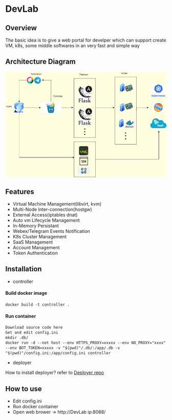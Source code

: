 ﻿# DevLab
## Overview
The basic idea is to give a web portal for develper  which can support create VM, k8s, some middle softwares in an very fast and simple way

## Architecture Diagram
![architecture diagram](./views/image/DevLab.png)

## Features
- Virtual Machine Management(libvirt, kvm)
- Multi-Node Inter-connection(hostgw)
- External Access(iptables dnat)
- Auto vm Lifecycle Management
- In-Memory Persistant
- Webex/Telegram Events Notification
- K8s Cluster Management
- SaaS Management
- Account Management
- Token Authentication

## Installation
- controller 
#### Build docker image
```
docker build -t controller .
```
#### Run container
```
Download source code here
Get and edit config.ini
mkdir .db/
docker run -d --net host --env HTTPS_PROXY=xxxxx --env NO_PROXY="xxxx" --env BOT_TOKEN=xxxxx -v "$(pwd)"/.db/:/app/.db -v "$(pwd)"/config.ini:/app/config.ini controller
```
- deployer


How to install deployer? refer to [Deployer repo](https://github.com/JinlongWukong/DevLab-ansible)

## How to use
- Edit config.ini 
- Run docker container
- Open web brower -> http://DevLab ip:8088/

